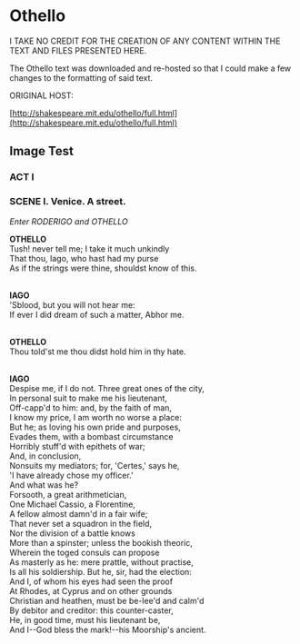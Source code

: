 <script type="text/javascript" src="./SCRIPT.js"></script>

# Othello

I TAKE NO CREDIT FOR THE CREATION OF ANY CONTENT WITHIN THE TEXT AND FILES PRESENTED HERE.

The Othello text was downloaded and re-hosted so that I could make a few changes to the formatting of said text. 

ORIGINAL HOST:

[http://shakespeare.mit.edu/othello/full.html](http://shakespeare.mit.edu/othello/full.html)

## Image Test

<link rel="stylesheet" type="text/css" media="screen" href="./styles/website.css">

<h3>ACT I</h3>
<h3>SCENE I. Venice. A street.</h3>
<p></p>
<i>Enter RODERIGO and OTHELLO</i>
<br>

<b>OTHELLO</b>
<br>
<span name="1.1.1">Tush! never tell me; I take it much unkindly</span><br>
<span name="1.1.2">That thou, Iago, who hast had my purse</span><br>
<span name="1.1.3">As if the strings were thine, shouldst know of this.</span><br>
<br>

<b>IAGO</b>
<br>
<span name="1.1.4">'Sblood, but you will not hear me:</span><br>
<span name="1.1.5">If ever I did dream of such a matter, Abhor me.</span><br>
<br>

<b>OTHELLO</b>
<br>
<span name="1.1.6">Thou told'st me thou didst hold him in thy hate.</span><br>
<br>

<b>IAGO</b>
<br>
<span name="1.1.7">Despise me, if I do not. Three great ones of the city,</span><br>
<span name="1.1.8">In personal suit to make me his lieutenant,</span><br>
<span name="1.1.9">Off-capp'd to him: and, by the faith of man,</span><br>
<span name="1.1.10">I know my price, I am worth no worse a place:</span><br>
<span name="1.1.11">But he; as loving his own pride and purposes,</span><br>
<span name="1.1.12">Evades them, with a bombast circumstance</span><br>
<span name="1.1.13">Horribly stuff'd with epithets of war;</span><br>
<span name="1.1.14">And, in conclusion,</span><br>
<span name="1.1.15">Nonsuits my mediators; for, 'Certes,' says he,</span><br>
<span name="1.1.16">'I have already chose my officer.'</span><br>
<span name="1.1.17">And what was he?</span><br>
<span name="1.1.18">Forsooth, a great arithmetician,</span><br>
<span name="1.1.19">One Michael Cassio, a Florentine,</span><br>
<span name="1.1.20">A fellow almost damn'd in a fair wife;</span><br>
<span name="1.1.21">That never set a squadron in the field,</span><br>
<span name="1.1.22">Nor the division of a battle knows</span><br>
<span name="1.1.23">More than a spinster; unless the bookish theoric,</span><br>
<span name="1.1.24">Wherein the toged consuls can propose</span><br>
<span name="1.1.25">As masterly as he: mere prattle, without practise,</span><br>
<span name="1.1.26">Is all his soldiership. But he, sir, had the election:</span><br>
<span name="1.1.27">And I, of whom his eyes had seen the proof</span><br>
<span name="1.1.28">At Rhodes, at Cyprus and on other grounds</span><br>
<span name="1.1.29">Christian and heathen, must be be-lee'd and calm'd</span><br>
<span name="1.1.30">By debitor and creditor: this counter-caster,</span><br>
<span name="1.1.31">He, in good time, must his lieutenant be,</span><br>
<span name="1.1.32">And I--God bless the mark!--his Moorship's ancient.</span><br>
<br>
